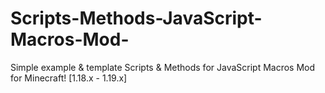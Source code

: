 # Scripts-Methods-JavaScript-Macros-Mod-
Simple example &amp; template Scripts &amp; Methods for JavaScript Macros Mod for Minecraft! [1.18.x - 1.19.x]
